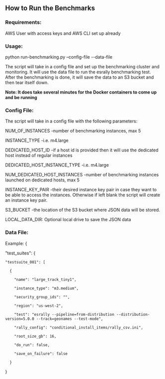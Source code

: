 ## How to Run the Benchmarks

### Requirements:
AWS User with access keys and AWS CLI set up already

### Usage:
python run-benchmarking.py –config-file <config-file> --data-file <JSON data file>

The script will take in a config file and set up the benchmarking cluster and monitoring. It will use the data file to run the esrally benchmarking test. After the benchmarking is done, it will save the data to an S3 bucket and then tear itself down. 

**Note: It does take several minutes for the Docker containers to come up and be running**

### Config File:

The script will take in a config file with the following parameters:

NUM_OF_INSTANCES -number of benchmarking instances, max 5

INSTANCE_TYPE -i.e. m4.large

DEDICATED_HOST_ID -if a host id is provided then it will use the dedicated host instead of regular instances

DEDICATED_HOST_INSTANCE_TYPE -i.e. m4.large

NUM_DEDICATED_HOST_INSTANCES -number of benchmarking instances launched on dedicated hosts, max 5

INSTANCE_KEY_PAIR -their desired instance key pair in case they want to be able to access the instances. Otherwise if left blank the script will create an instance key pair. 

S3_BUCKET -the location of the S3 bucket where JSON data will be stored. 

LOCAL_DATA_DIR: Optional local drive to save the JSON data
 
### Data File:

Example: 
{
 
  "test_suites": {
 
    "testsuite_001": [
 
      {
 
        "name": "large_track_tiny1",
 
        "instance_type": "m3.medium",
 
        "security_group_ids": "",
 
        "region": "us-west-2",
 
        "test": "esrally --pipeline=from-distribution --distribution-version=5.0.0 --track=geonames --test-mode",
 
        "rally_config": "conditional_install_items/rally_csv.ini",
 
        "root_size_gb": 16,
 
        "do_run": false,
 
        "save_on_failure": false
 
      }
}
 
